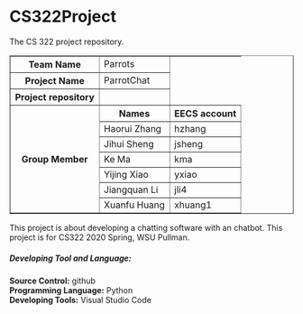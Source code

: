 # CS322Project
The CS 322 project repository.<br>
<table border="1">
<tr>
<th>Team Name</th>
<td>Parrots</td>
</tr>
<tr>
<th>Project Name</th>
<td>ParrotChat</td>
</tr>
<tr>
<th>Project repository</th>
<td>
</tr>
<tr>
<th rowspan="7">Group Member</th>
<th>Names</th>
<th>EECS account</th>
</tr>
  <tr>
    <td> Haorui Zhang</td>
    <td> hzhang</td>
  </tr>
  <tr>
    <td> Jihui Sheng</td>
    <td> jsheng</td>
  </tr>
  <tr>
    <td> Ke Ma</td>
    <td> kma</td>
  </tr>
  <tr>
    <td> Yijing Xiao</td>
    <td> yxiao</td>
  </tr>
  <tr>
    <td> Jiangquan Li</td>
    <td> jli4</td>
  </tr>
  <tr>
    <td> Xuanfu Huang</td>
    <td> xhuang1</td>
  </tr>
</tr>
</table>
This project is about developing a chatting software with an chatbot. This project is for CS322 2020 Spring, WSU Pullman.<br>
<h5>Developing Tool and Language:</h5>
<b>Source Control:</b> github<br>
<b>Programming Language:</b> Python<br>
<b>Developing Tools:</b> Visual Studio Code<br>
